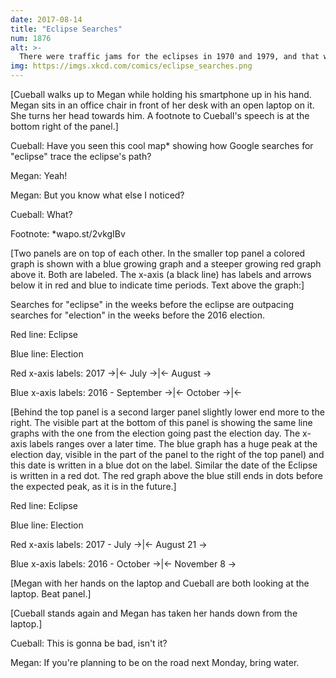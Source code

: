 ```yaml
---
date: 2017-08-14
title: "Eclipse Searches"
num: 1876
alt: >-
  There were traffic jams for the eclipses in 1970 and 1979, and that was *before* we had the potential for overnight viral social media frenzies.
img: https://imgs.xkcd.com/comics/eclipse_searches.png
---
```

[Cueball walks up to Megan while holding his smartphone up in his hand. Megan sits in an office chair in front of her desk with an open laptop on it. She turns her head towards him. A footnote to Cueball's speech is at the bottom right of the panel.]

Cueball: Have you seen this cool map* showing how Google searches for "eclipse" trace the eclipse's path?

Megan: Yeah!

Megan: But you know what else I noticed?

Cueball: What?

Footnote: *wapo.st/2vkgIBv

[Two panels are on top of each other. In the smaller top panel a colored graph is shown with a blue growing graph and a steeper growing red graph above it. Both are labeled. The x-axis (a black line) has labels and arrows below it in red and blue to indicate time periods. Text above the graph:]

Searches for "eclipse" in the weeks before the eclipse are outpacing searches for "election" in the weeks before the 2016 election.

Red line: Eclipse

Blue line: Election

Red x-axis labels: 2017 →|← July →|← August →

Blue x-axis labels: 2016 - September →|← October →|←

[Behind the top panel is a second larger panel slightly lower end more to the right. The visible part at the bottom of this panel is showing the same line graphs with the one from the election going past the election day. The x-axis labels ranges over a later time. The blue graph has a huge peak at the election day, visible in the part of the panel to the right of the top panel) and this date is written in a blue dot on the label. Similar the date of the Eclipse is written in a red dot. The red graph above the blue still ends in dots before the expected peak, as it is in the future.]

Red line: Eclipse

Blue line: Election

Red x-axis labels: 2017 - July →|← August 21 →

Blue x-axis labels: 2016 - October →|← November 8 →

[Megan with her hands on the laptop and Cueball are both looking at the laptop. Beat panel.]

[Cueball stands again and Megan has taken her hands down from the laptop.]

Cueball: This is gonna be bad, isn't it?

Megan: If you're planning to be on the road next Monday, bring water.